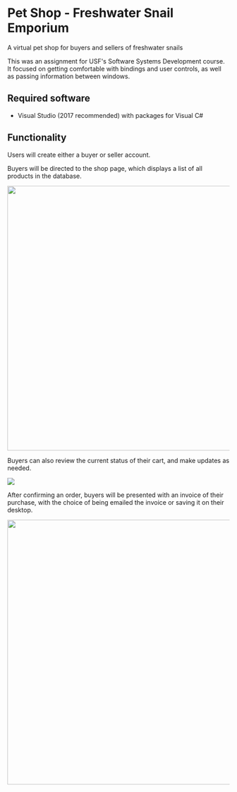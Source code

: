 # Pet Shop - Freshwater Snail Emporium
A virtual pet shop for buyers and sellers of freshwater snails

This was an assignment for USF's Software Systems Development course. It focused on getting comfortable with bindings and user controls, as well as passing information between windows.

## Required software
* Visual Studio (2017 recommended) with packages for Visual C#

## Functionality

Users will create either a buyer or seller account. 

Buyers will be directed to the shop page, which displays a list of all products in the database. 

<img src="https://i.imgur.com/xKqi4pe.png" width="600"/>

Buyers can also review the current status of their cart, and make updates as needed.

<img src="https://i.imgur.com/3Slpnwh.png" />

After confirming an order, buyers will be presented with an invoice of their purchase, with the choice of being emailed the invoice or saving it on their desktop.

<img src="https://i.imgur.com/1pOEV5D.png" width="600"/>
